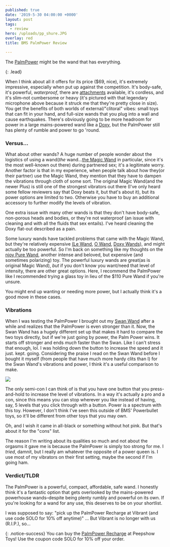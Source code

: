 ```yaml
---
published: true
date: '2019-5-30 04:00:00 +0000'
layout: post
tags:
  - review
hero: /uploads/pp_shure.JPG
overlay: red
title: BMS PalmPower Review

---
```


The [PalmPower](https://www.peepshowtoys.com/products/bms-palmpower-rechargeable-wand-massager) might be the wand that has everything.

{: .lead}

<!--break-->

When I think about all it offers for its price ($69, nice), it's extremely impressive, especially when put up against the competition. It's body-safe, it's powerful, *waterproof*, there are [attachments](https://www.peepshowtoys.com/search?q=palmpower) available, it's cordless, and it's slim–not cumbersome or heavy (it's pictured with that legendary microphone above because it struck me that they're pretty close in size). You get the benefits of both worlds of external/"clitoral" vibes: small toys that can fit in your hand, and full-size wands that you plug into a wall and cause earthquakes. There's obviously going to be more headroom for power in a large mains-powered wand like a [Doxy](https://www.peepshowtoys.com/search?q=doxy), but the PalmPower still has plenty of rumble and power to go 'round.

### Versus...

What about other wands? A huge number of people wonder about the logistics of using a wand(*the* wand...[the Magic Wand](https://www.peepshowtoys.com/products/magic-wand-plus-4-speed-corded-wand-massager-with-silicone-head) in particular, since it's the most well-known out there) during partnered sex; it's a legitimate worry. Another factor is that in my experience, when people talk about how they(or their partner) use the Magic Wand, they mention that they have to dampen the vibrations through cloth of some sort. The original Magic Wand(and the newer Plus) is still one of the strongest vibrators out there (I've only heard some fellow reviewers say that Doxy beats it, but that's about it), but its power options are limited to two. Otherwise you have to buy an additional accessory to further modify the levels of vibration. 

One extra issue with many other wands is that they don't have body-safe, non-porous heads and bodies, or they're not waterproof (an issue with cleaning and with all the fluids that sex entails). I've heard cleaning the Doxy flat-out described as a pain.

Some luxury wands have tackled problems that came with the Magic Wand, but they're relatively expensive [(Le Wand](https://www.peepshowtoys.com/search?q=le+wand), [O Wand](https://www.peepshowtoys.com/products/o-wand-waterproof-rechargeable-silicone-personal-massager), [Doxy Wands](https://www.peepshowtoys.com/search?q=doxy)), and might actually be too powerful. So I'm back on something like my thoughts on the [njoy Pure Wand](https://www.solochro.me/posts/njoy-pure-wand), another intense and beloved, but expensive (and sometimes polarizing) toy. The powerful luxury wands are great(as is original Magic Wand), *but* if you don't know you want/need that level of intensity, there are other great options. Here, I recommend the PalmPower like I recommended trying a glass toy in lieu of the $110 Pure Wand if you're unsure.

You might end up wanting or needing more power, but I actually think it's a good move in these cases.

### Vibrations

When I was testing the PalmPower I brought out my [Swan Wand](https://www.peepshowtoys.com/products/swan-wand-rechargeable-waterproof-silicone-vibrator) after a while and realizes that the PalmPower is even stronger than it. Now, the Swan Wand has a hugely different set up that makes it hard to compare the two toys directly, but if we're just going by power, the Palm Power wins. It starts off stronger and ends *much* faster than the Swan. Like I can't stress that enough, lol. I was holding down the button to increase the speed and it just. kept. going. Considering the praise I read on the Swan Wand before I bought it myself (from people that have much more hardy clits than I) for the Swan Wand's vibrations and power, I think it's a useful comparison to make.

![]({{site.baseurl}}/uploads/pp_swan.JPG)

The only semi-con I can think of is that you have one button that you press-and-hold to increase the level of vibrations. In a way it's actually a pro and a con, since this means you can stop wherever you like instead of having, say, 5 levels that you click through with a button. Power is a spectrum with this toy. However, I don't think I've seen this outside of BMS' Powerbullet toys, so it'll be different from other toys that you may own.

Oh, and I wish it came in all-black or something without hot pink. But that's about it for the "cons" list.

The reason I'm writing about its qualities so much and not about the orgasms it gave me is because the PalmPower is simply too strong for me. I *tried*, damnit, but I really am whatever the opposite of a power queen is. I use most of my vibrators on their first setting, maybe the second if I'm going ham. 

### Verdict/TLDR

The PalmPower is a powerful, compact, affordable, safe wand. I honestly think it's a fantastic option that gets overlooked by the mains-powered powerhouse wands–despite being plenty rumbly and powerful on its own. If you're looking for a wand for any use, this deserves to be on your shortlist.

I was supposed to say: "pick up the PalmPower Recharge at Vibrant (and use code SOLO for 10% off anytime)" … But Vibrant is no longer with us (R.I.P.), so...

{: .notice-success} You can buy the [PalmPower Recharge](https://www.peepshowtoys.com/products/bms-palmpower-rechargeable-wand-massager) at Peepshow Toys! Use the coupon code SOLO for 10% off your order.

